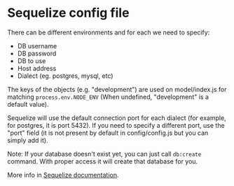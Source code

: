 # Sequelize config file

There can be different environments and for each we need to specify:
* DB username
* DB password
* DB to use
* Host address
* Dialect (eg. postgres, mysql, etc)

The keys of the objects (e.g. "development") are used on model/index.js for matching `process.env.NODE_ENV` (When undefined, "development" is a default value).

Sequelize will use the default connection port for each dialect (for example, for postgres, it is port 5432). If you need to specify a different port, use the "port" field (it is not present by default in config/config.js but you can simply add it).

Note: If your database doesn't exist yet, you can just call `db:create` command. With proper access it will create that database for you.

More info in [Sequelize documentation](https://sequelize.org/master/manual/migrations.html#configuration).